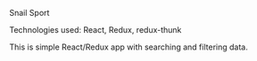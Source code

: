 Snail Sport


Technologies used: React, Redux, redux-thunk

This is simple React/Redux app with searching and filtering data.
